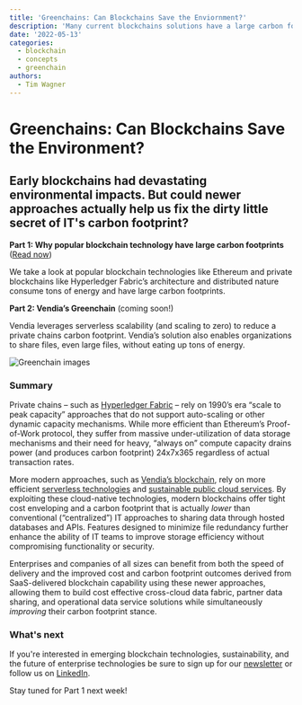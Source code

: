 ```yaml
---
title: 'Greenchains: Can Blockchains Save the Enviornment?'
description: 'Many current blockchains solutions have a large carbon footprint - but next-gen blockchains have less carbon emissions - and can help in sustianability tracking.'
date: '2022-05-13'
categories:
  - blockchain
  - concepts
  - greenchain
authors:
  - Tim Wagner
---
```

# Greenchains: Can Blockchains Save the Environment?

## Early blockchains had devastating environmental impacts. But could newer approaches actually help us fix the dirty little secret of IT's carbon footprint?

**Part 1: Why popular blockchain technology have large carbon footprints** ([Read now](https://vendia.net/blog/why-blockchains-have-large-carbon-footprints.com))

We take a look at popular blockchain technologies like Ethereum and private blockchains like Hyperledger Fabric’s architecture and distributed nature consume tons of energy and have large carbon footprints.

**Part 2: Vendia’s Greenchain**  (coming soon!)

Vendia leverages serverless scalability (and scaling to zero) to reduce a private chains carbon footprint. Vendia’s solution also enables organizations to share files, even large files, without eating up tons of energy.  

 ![Greenchain images](https://d24nhiikxn5jns.cloudfront.net/optimized/user-images.githubusercontent.com..98492452..168342831-94721842-7f72-413a-9a26-b1f488b67d82.png)

### Summary

Private chains – such as [Hyperledger Fabric](https://www.hyperledger.org/) – rely on 1990’s era “scale to peak capacity” approaches that do not support auto-scaling or other dynamic capacity mechanisms. While more efficient than Ethereum’s Proof-of-Work protocol, they suffer from massive under-utilization of data storage mechanisms and their need for heavy, “always on” compute capacity drains power (and produces carbon footprint) 24x7x365 regardless of actual transaction rates.

More modern approaches, such as [Vendia’s blockchain](http://www.vendia.net), rely on more efficient [serverless technologies](https://aws.amazon.com/serverless/) and [sustainable public cloud services](https://sustainability.aboutamazon.com/environment/the-cloud/cloud-efficiency). By exploiting these cloud-native technologies, modern blockchains offer tight cost enveloping and a carbon footprint that is actually _lower_ than conventional (“centralized”) IT approaches to sharing data through hosted databases and APIs. Features designed to minimize file redundancy further enhance the ability of IT teams to improve storage efficiency without compromising functionality or security.

 Enterprises and companies of all sizes can benefit from both the speed of delivery and the improved cost and carbon footprint outcomes derived from SaaS-delivered blockchain capability using these newer approaches, allowing them to build cost effective cross-cloud data fabric, partner data sharing, and operational data service solutions while simultaneously _improving_ their carbon footprint stance.
 
 ### What's next
 If you're interested in emerging blockchain technologies, sustainability, and the future of enterprise technologies be sure to sign up for our [newsletter](https://www.vendia.net/blog) or follow us on [LinkedIn](https://www.linkedin.com/company/vendiahq/). 
 
 Stay tuned for Part 1 next week!
 
